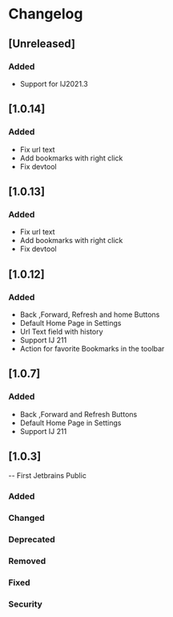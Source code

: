 # Changelog

## [Unreleased]
### Added
- Support for IJ2021.3
## [1.0.14]
### Added
- Fix url text
- Add bookmarks with right click
- Fix devtool


## [1.0.13]
### Added
- Fix url text
- Add bookmarks with right click
- Fix devtool

## [1.0.12]
### Added
- Back ,Forward, Refresh and home Buttons
- Default Home Page in Settings
- Url Text field with history
- Support IJ 211
- Action for favorite Bookmarks in the toolbar
## [1.0.7]
### Added
- Back ,Forward and Refresh Buttons
- Default Home Page in Settings 
- Support IJ 211 
## [1.0.3]
-- First Jetbrains Public
### Added
### Changed

### Deprecated

### Removed

### Fixed

### Security
